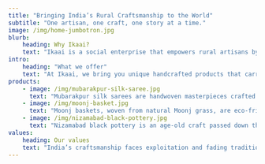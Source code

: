 ```yaml
---
title: "Bringing India’s Rural Craftsmanship to the World"
subtitle: "One artisan, one craft, one story at a time."
image: /img/home-jumbotron.jpg
blurb:
    heading: Why Ikaai?
    text: "Ikaai is a social enterprise that empowers rural artisans by connecting them directly with global consumers. We preserve traditional crafts, ensure fair wages, and create sustainable livelihoods for artisans, all while meeting the growing demand for authentic, ethically sourced products."
intro:
    heading: "What we offer"
    text: "At Ikaai, we bring you unique handcrafted products that carry centuries of tradition. By directly supporting artisans, we ensure fair compensation, sustain heritage crafts, and promote ethical commerce. Each piece tells a story of craftsmanship, resilience, and culture."
products:
    - image: /img/mubarakpur-silk-saree.jpg
      text: "Mubarakpur silk sarees are handwoven masterpieces crafted on traditional looms. Each saree showcases intricate kadhua motifs, detailed zari borders, and a timeless elegance that blends cultural richness with contemporary appeal."
    - image: /img/moonj-basket.jpg
      text: "Moonj baskets, woven from natural Moonj grass, are eco-friendly and deeply rooted in the craftsmanship of Eastern Uttar Pradesh. These baskets reflect sustainability, tradition, and the artistry of rural artisans."
    - image: /img/nizamabad-black-pottery.jpg
      text: "Nizamabad black pottery is an age-old craft passed down through generations. Known for its distinctive glossy black finish and intricate carvings, each piece connects tradition with modern aesthetics, preserving India's rich cultural heritage."
values:
    heading: Our values
    text: "India’s craftsmanship faces exploitation and fading traditions. At Ikaai, we are changing that by empowering artisans, preserving heritage, and ensuring fair wages. Our mission is to create a sustainable, ethical marketplace where artisans thrive, and their craft is celebrated globally. We believe in the power of commerce to drive social change, honoring tradition while shaping a fairer future."
---
```


